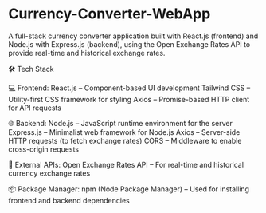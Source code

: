# Currency-Converter-WebApp
A full-stack currency converter application built with React.js (frontend) and Node.js with Express.js (backend), using the Open Exchange Rates API to provide real-time and historical exchange rates.

🛠️ Tech Stack 

💻 Frontend:
React.js – Component-based UI development
Tailwind CSS – Utility-first CSS framework for styling
Axios – Promise-based HTTP client for API requests

🌐 Backend:
Node.js – JavaScript runtime environment for the server
Express.js – Minimalist web framework for Node.js
Axios – Server-side HTTP requests (to fetch exchange rates)
CORS – Middleware to enable cross-origin requests

🔗 External APIs:
Open Exchange Rates API – For real-time and historical currency exchange rates

📦 Package Manager:
npm (Node Package Manager) – Used for installing frontend and backend dependencies
